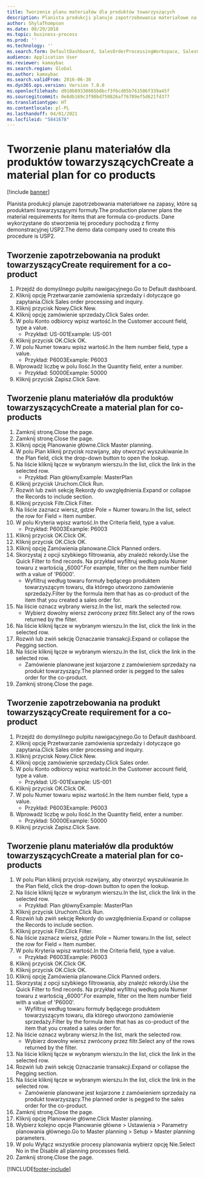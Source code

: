 ```yaml
---
title: Tworzenie planu materiałów dla produktów towarzyszących
description: Planista produkcji planuje zapotrzebowania materiałowe na zapasy, które są produktami towarzyszącymi formuły.
author: ShylaThompson
ms.date: 08/29/2018
ms.topic: business-process
ms.prod: ''
ms.technology: ''
ms.search.form: DefaultDashboard, SalesOrderProcessingWorkspace, SalesCreateOrder, SalesTable, ReqCreatePlanWorkspace, ReqTransPlanCard, SysQueryForm, ReqTransPo
audience: Application User
ms.reviewer: kamaybac
ms.search.region: Global
ms.author: kamaybac
ms.search.validFrom: 2016-06-30
ms.dyn365.ops.version: Version 7.0.0
ms.openlocfilehash: d910b89330865b0bcf3f6cd05b761506f339a45f
ms.sourcegitcommit: 0e8db169c3f90bd750826af76709ef5d621fd377
ms.translationtype: HT
ms.contentlocale: pl-PL
ms.lasthandoff: 04/01/2021
ms.locfileid: "5841678"
---
```

# <a name="create-a-material-plan-for-co-products"></a><span data-ttu-id="c2eb6-103">Tworzenie planu materiałów dla produktów towarzyszących</span><span class="sxs-lookup"><span data-stu-id="c2eb6-103">Create a material plan for co products</span></span>

[!include [banner](../../includes/banner.md)]

<span data-ttu-id="c2eb6-104">Planista produkcji planuje zapotrzebowania materiałowe na zapasy, które są produktami towarzyszącymi formuły.</span><span class="sxs-lookup"><span data-stu-id="c2eb6-104">The production planner plans the material requirements for items that are formula co-products.</span></span> <span data-ttu-id="c2eb6-105">Dane wykorzystane do stworzenia tej procedury pochodzą z firmy demonstracyjnej USP2.</span><span class="sxs-lookup"><span data-stu-id="c2eb6-105">The demo data company used to create this procedure is USP2.</span></span>


## <a name="create-requirement-for-a-co-product"></a><span data-ttu-id="c2eb6-106">Tworzenie zapotrzebowania na produkt towarzyszący</span><span class="sxs-lookup"><span data-stu-id="c2eb6-106">Create requirement for a co-product</span></span>
1. <span data-ttu-id="c2eb6-107">Przejdź do domyślnego pulpitu nawigacyjnego.</span><span class="sxs-lookup"><span data-stu-id="c2eb6-107">Go to Default dashboard.</span></span>
2. <span data-ttu-id="c2eb6-108">Kliknij opcję Przetwarzanie zamówienia sprzedaży i dotyczące go zapytania.</span><span class="sxs-lookup"><span data-stu-id="c2eb6-108">Click Sales order processing and inquiry.</span></span>
3. <span data-ttu-id="c2eb6-109">Kliknij przycisk Nowy.</span><span class="sxs-lookup"><span data-stu-id="c2eb6-109">Click New.</span></span>
4. <span data-ttu-id="c2eb6-110">Kliknij opcję zamówienie sprzedaży.</span><span class="sxs-lookup"><span data-stu-id="c2eb6-110">Click Sales order.</span></span>
5. <span data-ttu-id="c2eb6-111">W polu Konto odbiorcy wpisz wartość.</span><span class="sxs-lookup"><span data-stu-id="c2eb6-111">In the Customer account field, type a value.</span></span>
    * <span data-ttu-id="c2eb6-112">Przykład: US-001</span><span class="sxs-lookup"><span data-stu-id="c2eb6-112">Example: US-001</span></span>  
6. <span data-ttu-id="c2eb6-113">Kliknij przycisk OK.</span><span class="sxs-lookup"><span data-stu-id="c2eb6-113">Click OK.</span></span>
7. <span data-ttu-id="c2eb6-114">W polu Numer towaru wpisz wartość.</span><span class="sxs-lookup"><span data-stu-id="c2eb6-114">In the Item number field, type a value.</span></span>
    * <span data-ttu-id="c2eb6-115">Przykład: P6003</span><span class="sxs-lookup"><span data-stu-id="c2eb6-115">Example: P6003</span></span>  
8. <span data-ttu-id="c2eb6-116">Wprowadź liczbę w polu Ilość.</span><span class="sxs-lookup"><span data-stu-id="c2eb6-116">In the Quantity field, enter a number.</span></span>
    * <span data-ttu-id="c2eb6-117">Przykład: 50000</span><span class="sxs-lookup"><span data-stu-id="c2eb6-117">Example: 50000</span></span>  
9. <span data-ttu-id="c2eb6-118">Kliknij przycisk Zapisz.</span><span class="sxs-lookup"><span data-stu-id="c2eb6-118">Click Save.</span></span>

## <a name="create-a-material-plan-for-co-products"></a><span data-ttu-id="c2eb6-119">Tworzenie planu materiałów dla produktów towarzyszących</span><span class="sxs-lookup"><span data-stu-id="c2eb6-119">Create a material plan for co-products</span></span>
1. <span data-ttu-id="c2eb6-120">Zamknij stronę.</span><span class="sxs-lookup"><span data-stu-id="c2eb6-120">Close the page.</span></span>
2. <span data-ttu-id="c2eb6-121">Zamknij stronę.</span><span class="sxs-lookup"><span data-stu-id="c2eb6-121">Close the page.</span></span>
3. <span data-ttu-id="c2eb6-122">Kliknij opcję Planowanie główne.</span><span class="sxs-lookup"><span data-stu-id="c2eb6-122">Click Master planning.</span></span>
4. <span data-ttu-id="c2eb6-123">W polu Plan kliknij przycisk rozwijany, aby otworzyć wyszukiwanie.</span><span class="sxs-lookup"><span data-stu-id="c2eb6-123">In the Plan field, click the drop-down button to open the lookup.</span></span>
5. <span data-ttu-id="c2eb6-124">Na liście kliknij łącze w wybranym wierszu.</span><span class="sxs-lookup"><span data-stu-id="c2eb6-124">In the list, click the link in the selected row.</span></span>
    * <span data-ttu-id="c2eb6-125">Przykład: Plan główny</span><span class="sxs-lookup"><span data-stu-id="c2eb6-125">Example: MasterPlan</span></span>  
6. <span data-ttu-id="c2eb6-126">Kliknij przycisk Uruchom.</span><span class="sxs-lookup"><span data-stu-id="c2eb6-126">Click Run.</span></span>
7. <span data-ttu-id="c2eb6-127">Rozwiń lub zwiń sekcję Rekordy do uwzględnienia.</span><span class="sxs-lookup"><span data-stu-id="c2eb6-127">Expand or collapse the Records to include section.</span></span>
8. <span data-ttu-id="c2eb6-128">Kliknij przycisk Filtr.</span><span class="sxs-lookup"><span data-stu-id="c2eb6-128">Click Filter.</span></span>
9. <span data-ttu-id="c2eb6-129">Na liście zaznacz wiersz, gdzie Pole = Numer towaru.</span><span class="sxs-lookup"><span data-stu-id="c2eb6-129">In the list, select the row for Field = Item number.</span></span>
10. <span data-ttu-id="c2eb6-130">W polu Kryteria wpisz wartość.</span><span class="sxs-lookup"><span data-stu-id="c2eb6-130">In the Criteria field, type a value.</span></span>
    * <span data-ttu-id="c2eb6-131">Przykład: P6003</span><span class="sxs-lookup"><span data-stu-id="c2eb6-131">Example: P6003</span></span>  
11. <span data-ttu-id="c2eb6-132">Kliknij przycisk OK.</span><span class="sxs-lookup"><span data-stu-id="c2eb6-132">Click OK.</span></span>
12. <span data-ttu-id="c2eb6-133">Kliknij przycisk OK.</span><span class="sxs-lookup"><span data-stu-id="c2eb6-133">Click OK.</span></span>
13. <span data-ttu-id="c2eb6-134">Kliknij opcję Zamówienia planowane.</span><span class="sxs-lookup"><span data-stu-id="c2eb6-134">Click Planned orders.</span></span>
14. <span data-ttu-id="c2eb6-135">Skorzystaj z opcji szybkiego filtrowania, aby znaleźć rekordy.</span><span class="sxs-lookup"><span data-stu-id="c2eb6-135">Use the Quick Filter to find records.</span></span> <span data-ttu-id="c2eb6-136">Na przykład wyfiltruj według pola Numer towaru z wartością „6000”.</span><span class="sxs-lookup"><span data-stu-id="c2eb6-136">For example, filter on the Item number field with a value of 'P6000'.</span></span>
    * <span data-ttu-id="c2eb6-137">Wyfiltruj według towaru formuły będącego produktem towarzyszącym towaru, dla którego utworzono zamówienie sprzedaży.</span><span class="sxs-lookup"><span data-stu-id="c2eb6-137">Filter by the formula item that has as co-product of the item that you created a sales order for.</span></span>  
15. <span data-ttu-id="c2eb6-138">Na liście oznacz wybrany wiersz.</span><span class="sxs-lookup"><span data-stu-id="c2eb6-138">In the list, mark the selected row.</span></span>
    * <span data-ttu-id="c2eb6-139">Wybierz dowolny wiersz zwrócony przez filtr.</span><span class="sxs-lookup"><span data-stu-id="c2eb6-139">Select any of the rows returned by the filter.</span></span>  
16. <span data-ttu-id="c2eb6-140">Na liście kliknij łącze w wybranym wierszu.</span><span class="sxs-lookup"><span data-stu-id="c2eb6-140">In the list, click the link in the selected row.</span></span>
17. <span data-ttu-id="c2eb6-141">Rozwiń lub zwiń sekcję Oznaczanie transakcji.</span><span class="sxs-lookup"><span data-stu-id="c2eb6-141">Expand or collapse the Pegging section.</span></span>
18. <span data-ttu-id="c2eb6-142">Na liście kliknij łącze w wybranym wierszu.</span><span class="sxs-lookup"><span data-stu-id="c2eb6-142">In the list, click the link in the selected row.</span></span>
    * <span data-ttu-id="c2eb6-143">Zamówienie planowane jest kojarzone z zamówieniem sprzedaży na produkt towarzyszący.</span><span class="sxs-lookup"><span data-stu-id="c2eb6-143">The planned order is pegged to the sales order for the co-product.</span></span>  
19. <span data-ttu-id="c2eb6-144">Zamknij stronę.</span><span class="sxs-lookup"><span data-stu-id="c2eb6-144">Close the page.</span></span>

## <a name="create-requirement-for-a-co-product"></a><span data-ttu-id="c2eb6-145">Tworzenie zapotrzebowania na produkt towarzyszący</span><span class="sxs-lookup"><span data-stu-id="c2eb6-145">Create requirement for a co-product</span></span>
1. <span data-ttu-id="c2eb6-146">Przejdź do domyślnego pulpitu nawigacyjnego.</span><span class="sxs-lookup"><span data-stu-id="c2eb6-146">Go to Default dashboard.</span></span>
2. <span data-ttu-id="c2eb6-147">Kliknij opcję Przetwarzanie zamówienia sprzedaży i dotyczące go zapytania.</span><span class="sxs-lookup"><span data-stu-id="c2eb6-147">Click Sales order processing and inquiry.</span></span>
3. <span data-ttu-id="c2eb6-148">Kliknij przycisk Nowy.</span><span class="sxs-lookup"><span data-stu-id="c2eb6-148">Click New.</span></span>
4. <span data-ttu-id="c2eb6-149">Kliknij opcję zamówienie sprzedaży.</span><span class="sxs-lookup"><span data-stu-id="c2eb6-149">Click Sales order.</span></span>
5. <span data-ttu-id="c2eb6-150">W polu Konto odbiorcy wpisz wartość.</span><span class="sxs-lookup"><span data-stu-id="c2eb6-150">In the Customer account field, type a value.</span></span>
    * <span data-ttu-id="c2eb6-151">Przykład: US-001</span><span class="sxs-lookup"><span data-stu-id="c2eb6-151">Example: US-001</span></span>  
6. <span data-ttu-id="c2eb6-152">Kliknij przycisk OK.</span><span class="sxs-lookup"><span data-stu-id="c2eb6-152">Click OK.</span></span>
7. <span data-ttu-id="c2eb6-153">W polu Numer towaru wpisz wartość.</span><span class="sxs-lookup"><span data-stu-id="c2eb6-153">In the Item number field, type a value.</span></span>
    * <span data-ttu-id="c2eb6-154">Przykład: P6003</span><span class="sxs-lookup"><span data-stu-id="c2eb6-154">Example: P6003</span></span>  
8. <span data-ttu-id="c2eb6-155">Wprowadź liczbę w polu Ilość.</span><span class="sxs-lookup"><span data-stu-id="c2eb6-155">In the Quantity field, enter a number.</span></span>
    * <span data-ttu-id="c2eb6-156">Przykład: 50000</span><span class="sxs-lookup"><span data-stu-id="c2eb6-156">Example: 50000</span></span>  
9. <span data-ttu-id="c2eb6-157">Kliknij przycisk Zapisz.</span><span class="sxs-lookup"><span data-stu-id="c2eb6-157">Click Save.</span></span>

## <a name="create-a-material-plan-for-co-products"></a><span data-ttu-id="c2eb6-158">Tworzenie planu materiałów dla produktów towarzyszących</span><span class="sxs-lookup"><span data-stu-id="c2eb6-158">Create a material plan for co-products</span></span>
1. <span data-ttu-id="c2eb6-159">W polu Plan kliknij przycisk rozwijany, aby otworzyć wyszukiwanie.</span><span class="sxs-lookup"><span data-stu-id="c2eb6-159">In the Plan field, click the drop-down button to open the lookup.</span></span>
2. <span data-ttu-id="c2eb6-160">Na liście kliknij łącze w wybranym wierszu.</span><span class="sxs-lookup"><span data-stu-id="c2eb6-160">In the list, click the link in the selected row.</span></span>
    * <span data-ttu-id="c2eb6-161">Przykład: Plan główny</span><span class="sxs-lookup"><span data-stu-id="c2eb6-161">Example: MasterPlan</span></span>  
3. <span data-ttu-id="c2eb6-162">Kliknij przycisk Uruchom.</span><span class="sxs-lookup"><span data-stu-id="c2eb6-162">Click Run.</span></span>
4. <span data-ttu-id="c2eb6-163">Rozwiń lub zwiń sekcję Rekordy do uwzględnienia.</span><span class="sxs-lookup"><span data-stu-id="c2eb6-163">Expand or collapse the Records to include section.</span></span>
5. <span data-ttu-id="c2eb6-164">Kliknij przycisk Filtr.</span><span class="sxs-lookup"><span data-stu-id="c2eb6-164">Click Filter.</span></span>
6. <span data-ttu-id="c2eb6-165">Na liście zaznacz wiersz, gdzie Pole = Numer towaru.</span><span class="sxs-lookup"><span data-stu-id="c2eb6-165">In the list, select the row for Field = Item number.</span></span>
7. <span data-ttu-id="c2eb6-166">W polu Kryteria wpisz wartość.</span><span class="sxs-lookup"><span data-stu-id="c2eb6-166">In the Criteria field, type a value.</span></span>
    * <span data-ttu-id="c2eb6-167">Przykład: P6003</span><span class="sxs-lookup"><span data-stu-id="c2eb6-167">Example: P6003</span></span>  
8. <span data-ttu-id="c2eb6-168">Kliknij przycisk OK.</span><span class="sxs-lookup"><span data-stu-id="c2eb6-168">Click OK.</span></span>
9. <span data-ttu-id="c2eb6-169">Kliknij przycisk OK.</span><span class="sxs-lookup"><span data-stu-id="c2eb6-169">Click OK.</span></span>
10. <span data-ttu-id="c2eb6-170">Kliknij opcję Zamówienia planowane.</span><span class="sxs-lookup"><span data-stu-id="c2eb6-170">Click Planned orders.</span></span>
11. <span data-ttu-id="c2eb6-171">Skorzystaj z opcji szybkiego filtrowania, aby znaleźć rekordy.</span><span class="sxs-lookup"><span data-stu-id="c2eb6-171">Use the Quick Filter to find records.</span></span> <span data-ttu-id="c2eb6-172">Na przykład wyfiltruj według pola Numer towaru z wartością „6000”.</span><span class="sxs-lookup"><span data-stu-id="c2eb6-172">For example, filter on the Item number field with a value of 'P6000'.</span></span>
    * <span data-ttu-id="c2eb6-173">Wyfiltruj według towaru formuły będącego produktem towarzyszącym towaru, dla którego utworzono zamówienie sprzedaży.</span><span class="sxs-lookup"><span data-stu-id="c2eb6-173">Filter by the formula item that has as co-product of the item that you created a sales order for.</span></span>  
12. <span data-ttu-id="c2eb6-174">Na liście oznacz wybrany wiersz.</span><span class="sxs-lookup"><span data-stu-id="c2eb6-174">In the list, mark the selected row.</span></span>
    * <span data-ttu-id="c2eb6-175">Wybierz dowolny wiersz zwrócony przez filtr.</span><span class="sxs-lookup"><span data-stu-id="c2eb6-175">Select any of the rows returned by the filter.</span></span>  
13. <span data-ttu-id="c2eb6-176">Na liście kliknij łącze w wybranym wierszu.</span><span class="sxs-lookup"><span data-stu-id="c2eb6-176">In the list, click the link in the selected row.</span></span>
14. <span data-ttu-id="c2eb6-177">Rozwiń lub zwiń sekcję Oznaczanie transakcji.</span><span class="sxs-lookup"><span data-stu-id="c2eb6-177">Expand or collapse the Pegging section.</span></span>
15. <span data-ttu-id="c2eb6-178">Na liście kliknij łącze w wybranym wierszu.</span><span class="sxs-lookup"><span data-stu-id="c2eb6-178">In the list, click the link in the selected row.</span></span>
    * <span data-ttu-id="c2eb6-179">Zamówienie planowane jest kojarzone z zamówieniem sprzedaży na produkt towarzyszący.</span><span class="sxs-lookup"><span data-stu-id="c2eb6-179">The planned order is pegged to the sales order for the co-product.</span></span>  
16. <span data-ttu-id="c2eb6-180">Zamknij stronę.</span><span class="sxs-lookup"><span data-stu-id="c2eb6-180">Close the page.</span></span>
17. <span data-ttu-id="c2eb6-181">Kliknij opcję Planowanie główne.</span><span class="sxs-lookup"><span data-stu-id="c2eb6-181">Click Master planning.</span></span>
18. <span data-ttu-id="c2eb6-182">Wybierz kolejno opcje Planowanie główne > Ustawienia > Parametry planowania głównego.</span><span class="sxs-lookup"><span data-stu-id="c2eb6-182">Go to Master planning > Setup > Master planning parameters.</span></span>
19. <span data-ttu-id="c2eb6-183">W polu Wyłącz wszystkie procesy planowania wybierz opcję Nie.</span><span class="sxs-lookup"><span data-stu-id="c2eb6-183">Select No in the Disable all planning processes field.</span></span>
20. <span data-ttu-id="c2eb6-184">Zamknij stronę.</span><span class="sxs-lookup"><span data-stu-id="c2eb6-184">Close the page.</span></span>



[!INCLUDE[footer-include](../../../includes/footer-banner.md)]